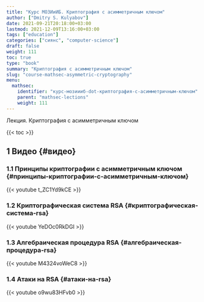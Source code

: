 ```yaml
---
title: "Курс МОЗИиИБ. Криптография с асимметричным ключом"
author: ["Dmitry S. Kulyabov"]
date: 2021-09-21T20:18:00+03:00
lastmod: 2021-12-09T13:16:00+03:00
tags: ["education"]
categories: ["сиянс", "computer-science"]
draft: false
weight: 111
toc: true
type: "book"
summary: "Криптография с асимметричным ключом"
slug: "course-mathsec-asymmetric-cryptography"
menu:
  mathsec:
    identifier: "курс-мозиииб-dot-криптография-с-асимметричным-ключом"
    parent: "mathsec-lections"
    weight: 111
---
```


Лекция. Криптография с асимметричным ключом

<!--more-->

{{< toc >}}


## <span class="section-num">1</span> Видео {#видео}


### <span class="section-num">1.1</span> Принципы криптографии с асимметричным ключом {#принципы-криптографии-с-асимметричным-ключом}

{{< youtube t_ZC1Yd9kCE >}}


### <span class="section-num">1.2</span> Криптографическая система RSA {#криптографическая-система-rsa}

{{< youtube YeDOc0RkDGI >}}


### <span class="section-num">1.3</span> Алгебраическая процедура RSA {#алгебраическая-процедура-rsa}

{{< youtube M4324voWeC8 >}}


### <span class="section-num">1.4</span> Атаки на RSA {#атаки-на-rsa}

{{< youtube o9wu83HFvb0 >}}
